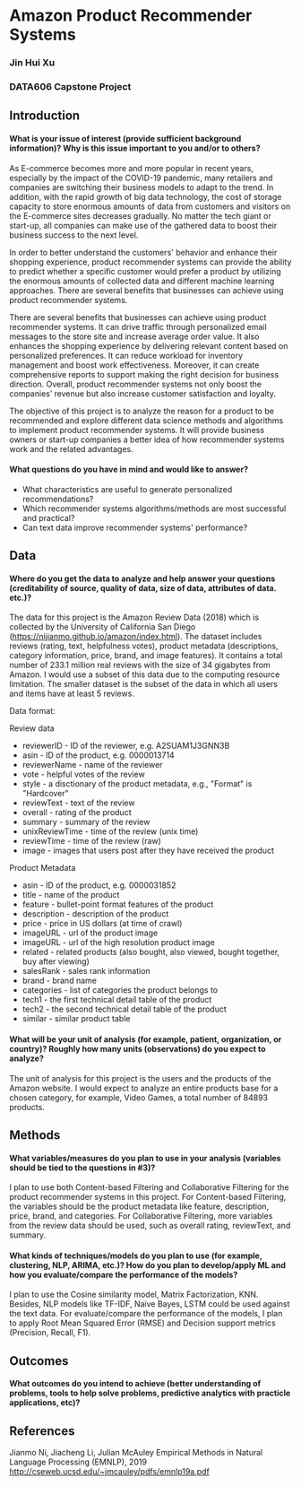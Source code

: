 # Amazon Product Recommender Systems
### Jin Hui Xu
### DATA606 Capstone Project

## Introduction
#### What is your issue of interest (provide sufficient background information)?  Why is this issue important to you and/or to others?

As E-commerce becomes more and more popular in recent years, especially by the impact of the COVID-19 pandemic, many retailers and companies are switching their business models to adapt to the trend. In addition, with the rapid growth of big data technology, the cost of storage capacity to store enormous amounts of data from customers and visitors on the E-commerce sites decreases gradually. No matter the tech giant or start-up, all companies can make use of the gathered data to boost their business success to the next level.

In order to better understand the customers' behavior and enhance their shopping experience, product recommender systems can provide the ability to predict whether a specific customer would prefer a product by utilizing the enormous amounts of collected data and different machine learning approaches. There are several benefits that businesses can achieve using product recommender systems. 

There are several benefits that businesses can achieve using product recommender systems. It can drive traffic through personalized email messages to the store site and increase average order value. It also enhances the shopping experience by delivering relevant content based on personalized preferences. It can reduce workload for inventory management and boost work effectiveness. Moreover, it can create comprehensive reports to support making the right decision for business direction. Overall, product recommender systems not only boost the companies’ revenue but also increase customer satisfaction and loyalty.

The objective of this project is to analyze the reason for a product to be recommended and explore different data science methods and algorithms to implement product recommender systems. It will provide business owners or start-up companies a better idea of how recommender systems work and the related advantages.

#### What questions do you have in mind and would like to answer?
* What characteristics are useful to generate personalized recommendations? 
* Which recommender systems algorithms/methods are most successful and practical?
* Can text data improve recommender systems' performance? 

## Data
#### Where do you get the data to analyze and help answer your questions (creditability of source, quality of data, size of data, attributes of data. etc.)?

The data for this project is the Amazon Review Data (2018) which is collected by the University of California San Diego (https://nijianmo.github.io/amazon/index.html). The dataset includes reviews (rating, text, helpfulness votes), product metadata (descriptions, category information, price, brand, and image features). It contains a total number of 233.1 million real reviews with the size of 34 gigabytes from Amazon. I would use a subset of this data due to the computing resource limitation. The smaller dataset is the subset of the data in which all users and items have at least 5 reviews. 

Data format:

Review data
* reviewerID - ID of the reviewer, e.g. A2SUAM1J3GNN3B
* asin - ID of the product, e.g. 0000013714
* reviewerName - name of the reviewer
* vote - helpful votes of the review
* style - a disctionary of the product metadata, e.g., "Format" is "Hardcover"
* reviewText - text of the review
* overall - rating of the product
* summary - summary of the review
* unixReviewTime - time of the review (unix time)
* reviewTime - time of the review (raw)
* image - images that users post after they have received the product

Product Metadata
* asin - ID of the product, e.g. 0000031852
* title - name of the product
* feature - bullet-point format features of the product
* description - description of the product
* price - price in US dollars (at time of crawl)
* imageURL - url of the product image
* imageURL - url of the high resolution product image
* related - related products (also bought, also viewed, bought together, buy after viewing)
* salesRank - sales rank information
* brand - brand name
* categories - list of categories the product belongs to
* tech1 - the first technical detail table of the product
* tech2 - the second technical detail table of the product
* similar - similar product table

#### What will be your unit of analysis (for example, patient, organization, or country)? Roughly how many units (observations) do you expect to analyze?

The unit of analysis for this project is the users and the products of the Amazon website. I would expect to analyze an entire products base for a chosen category, for example, Video Games, a total number of 84893 products.

## Methods
#### What variables/measures do you plan to use in your analysis (variables should be tied to the questions in #3)?

I plan to use both Content-based Filtering and Collaborative Filtering for the product recommender systems in this project. For Content-based Filtering, the variables should be the product metadata like feature, description, price, brand, and categories. For Collaborative Filtering, more variables from the review data should be used, such as overall rating, reviewText, and summary.

#### What kinds of techniques/models do you plan to use (for example, clustering, NLP, ARIMA, etc.)? How do you plan to develop/apply ML and how you evaluate/compare the performance of the models?

I plan to use the Cosine similarity model, Matrix Factorization, KNN. Besides, NLP models like TF-IDF, Naive Bayes, LSTM could be used against the text data. For evaluate/compare the performance of the models, I plan to apply Root Mean Squared Error (RMSE) and Decision support metrics (Precision, Recall, F1).

## Outcomes
#### What outcomes do you intend to achieve (better understanding of problems, tools to help solve problems, predictive analytics with practicle applications, etc)?

## References
Jianmo Ni, Jiacheng Li, Julian McAuley
Empirical Methods in Natural Language Processing (EMNLP), 2019 
http://cseweb.ucsd.edu/~jmcauley/pdfs/emnlp19a.pdf
